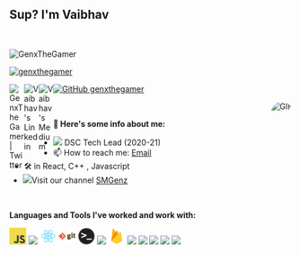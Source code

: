


<!-- ![banner] -->

## Sup? I'm Vaibhav
<br>
<p align="left"> <img src="https://komarev.com/ghpvc/?username=genxthegamer&label=Views&color=blue&style=plastic" alt="GenxTheGamer" /> </p>
<a href="https://twitter.com/genxthegamer"><img src="https://img.shields.io/twitter/follow/genxthegamer?style=social" alt="genxthegamer" /></a> </p> 
<a href="https://twitter.com/genxthegamer"><img align="left" alt="GenxTheGamer | Twitter" width="26px" src="https://www.vectorlogo.zone/logos/twitter/twitter-tile.svg" /></a>    <a href="https://www.linkedin.com/in/vaibhavvyas32/" ><img align="left" alt="Vaibhav's Linkedin" width="26px" src="https://www.vectorlogo.zone/logos/linkedin/linkedin-icon.svg" /></a> <a href="https://vaibhavvyas32.medium.com/"><img align="left" alt="Vaibhav's Medium" width="26px" src="https://www.vectorlogo.zone/logos/medium/medium-tile.svg" /></a>

[![GitHub genxthegamer](https://img.shields.io/github/followers/vaibhavvyas32?label=Github&style=social)](https://github.com/vaibhavvyas32)
<br>

<img align="right"  height="200" style="border-radius:200px" alt="GIF" src="https://avatars.githubusercontent.com/u/52570863?v=4"/>

<br>

**🧐 Here's some info about me:**
- <img height="15" src="https://developers.google.com/site-assets/images/home/google_developers_logo.png"> DSC Tech Lead (2020-21)
- 📫 How to reach me: [Email](mailto:vaibhavvyas32@gmail.com)
- 🛠 in React, C++ , Javascript
- <img height="20" src="https://i.pinimg.com/originals/de/1c/91/de1c91788be0d791135736995109272a.png">Visit our channel [SMGenz](https://www.youtube.com/c/SMGenz?sub_confirmation=1)
<br>

**Languages and Tools I've worked and work with:**  

<span>
<img height="30" src="https://raw.githubusercontent.com/github/explore/80688e429a7d4ef2fca1e82350fe8e3517d3494d/topics/javascript/javascript.png">
<img height="30" src="https://raw.githubusercontent.com/isocpp/logos/master/cpp_logo.png">  
<img height="30" src="https://raw.githubusercontent.com/github/explore/80688e429a7d4ef2fca1e82350fe8e3517d3494d/topics/react/react.png">
<img height="30" src="https://raw.githubusercontent.com/github/explore/80688e429a7d4ef2fca1e82350fe8e3517d3494d/topics/git/git.png">
<img height="30" src="https://raw.githubusercontent.com/github/explore/80688e429a7d4ef2fca1e82350fe8e3517d3494d/topics/terminal/terminal.png">
<img height="30" src="https://seeklogo.com/images/V/visual-studio-code-logo-284BC24C39-seeklogo.com.png">
<img height="30" src="https://raw.githubusercontent.com/github/explore/80688e429a7d4ef2fca1e82350fe8e3517d3494d/topics/firebase/firebase.png">
<img height="30" src="https://www.vectorlogo.zone/logos/travis-ci/travis-ci-icon.svg">
<img height="30" src="https://www.vectorlogo.zone/logos/getpostman/getpostman-icon.svg">
<img height="30" src="https://www.vectorlogo.zone/logos/tailwindcss/tailwindcss-icon.svg">
<img height="30" src="https://avatars1.githubusercontent.com/u/5658226?v=3&s=400">
<img height="30" src="https://www.vectorlogo.zone/logos/mongodb/mongodb-icon.svg">

</span>
<br>
<!-- [banner]: https://raw.githubusercontent.com/genxthegamer/genxthegamer/master/GithubProfile.png -->
